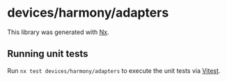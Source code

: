 # devices/harmony/adapters

This library was generated with [Nx](https://nx.dev).

## Running unit tests

Run `nx test devices/harmony/adapters` to execute the unit tests via [Vitest](https://vitest.dev/).
